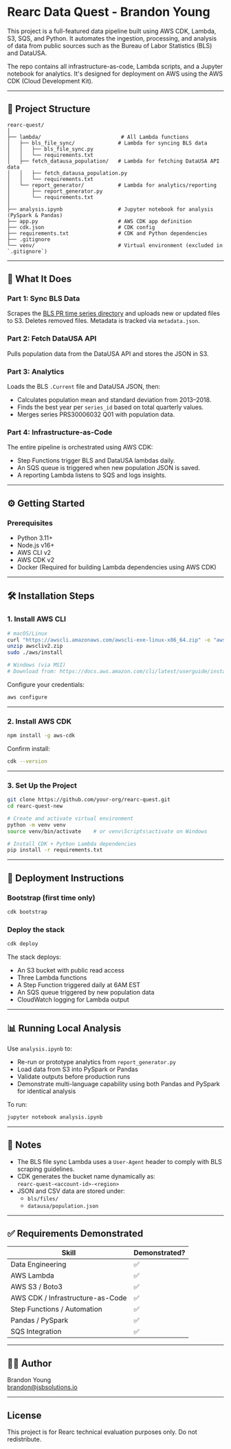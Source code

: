 # Rearc Data Quest - Brandon Young

This project is a full-featured data pipeline built using AWS CDK, Lambda, S3, SQS, and Python. It automates the ingestion, processing, and analysis of data from public sources such as the Bureau of Labor Statistics (BLS) and DataUSA.

The repo contains all infrastructure-as-code, Lambda scripts, and a Jupyter notebook for analytics. It's designed for deployment on AWS using the AWS CDK (Cloud Development Kit).

---

## 📁 Project Structure

```
rearc-quest/
│
├── lambda/                          # All Lambda functions
│   ├── bls_file_sync/              # Lambda for syncing BLS data
│   │   ├── bls_file_sync.py
│   │   └── requirements.txt
│   ├── fetch_datausa_population/   # Lambda for fetching DataUSA API data
│   │   ├── fetch_datausa_population.py
│   │   └── requirements.txt
│   └── report_generator/           # Lambda for analytics/reporting
│       ├── report_generator.py
│       └── requirements.txt
│
├── analysis.ipynb                  # Jupyter notebook for analysis (PySpark & Pandas)
├── app.py                          # AWS CDK app definition
├── cdk.json                        # CDK config
├── requirements.txt                # CDK and Python dependencies
├── .gitignore
└── venv/                           # Virtual environment (excluded in `.gitignore`)
```

---

## 🚀 What It Does

### Part 1: Sync BLS Data
Scrapes the [BLS PR time series directory](https://download.bls.gov/pub/time.series/pr/) and uploads new or updated files to S3. Deletes removed files. Metadata is tracked via `metadata.json`.

### Part 2: Fetch DataUSA API
Pulls population data from the DataUSA API and stores the JSON in S3.

### Part 3: Analytics
Loads the BLS `.Current` file and DataUSA JSON, then:
- Calculates population mean and standard deviation from 2013–2018.
- Finds the best year per `series_id` based on total quarterly values.
- Merges series PRS30006032 Q01 with population data.

### Part 4: Infrastructure-as-Code
The entire pipeline is orchestrated using AWS CDK:
- Step Functions trigger BLS and DataUSA lambdas daily.
- An SQS queue is triggered when new population JSON is saved.
- A reporting Lambda listens to SQS and logs insights.

---

## ⚙️ Getting Started

### Prerequisites

- Python 3.11+
- Node.js v16+
- AWS CLI v2
- AWS CDK v2
- Docker (Required for building Lambda dependencies using AWS CDK)

---

## 🛠️ Installation Steps

### 1. Install AWS CLI

```bash
# macOS/Linux
curl "https://awscli.amazonaws.com/awscli-exe-linux-x86_64.zip" -o "awscliv2.zip"
unzip awscliv2.zip
sudo ./aws/install

# Windows (via MSI)
# Download from: https://docs.aws.amazon.com/cli/latest/userguide/install-cliv2-windows.html
```

Configure your credentials:

```bash
aws configure
```

---

### 2. Install AWS CDK

```bash
npm install -g aws-cdk
```

Confirm install:

```bash
cdk --version
```

---

### 3. Set Up the Project

```bash
git clone https://github.com/your-org/rearc-quest.git
cd rearc-quest-new

# Create and activate virtual environment
python -m venv venv
source venv/bin/activate    # or venv\Scripts\activate on Windows

# Install CDK + Python Lambda dependencies
pip install -r requirements.txt
```

---

## 🧱 Deployment Instructions

### Bootstrap (first time only)

```bash
cdk bootstrap
```

### Deploy the stack

```bash
cdk deploy
```

The stack deploys:
- An S3 bucket with public read access
- Three Lambda functions
- A Step Function triggered daily at 6AM EST
- An SQS queue triggered by new population data
- CloudWatch logging for Lambda output

---

## 📊 Running Local Analysis

Use `analysis.ipynb` to:
- Re-run or prototype analytics from `report_generator.py`
- Load data from S3 into PySpark or Pandas
- Validate outputs before production runs
- Demonstrate multi-language capability using both Pandas and PySpark for identical analysis

To run:

```bash
jupyter notebook analysis.ipynb
```

---

## 📌 Notes

- The BLS file sync Lambda uses a `User-Agent` header to comply with BLS scraping guidelines.
- CDK generates the bucket name dynamically as:  
  `rearc-quest-<account-id>-<region>`
- JSON and CSV data are stored under:
  - `bls/files/`
  - `datausa/population.json`

---

## ✅ Requirements Demonstrated

| Skill                            | Demonstrated? |
|----------------------------------|---------------|
| Data Engineering                 | ✅             |
| AWS Lambda                       | ✅             |
| AWS S3 / Boto3                   | ✅             |
| AWS CDK / Infrastructure-as-Code| ✅             |
| Step Functions / Automation      | ✅             |
| Pandas / PySpark                 | ✅             |
| SQS Integration                  | ✅             |

---

## 👨‍💻 Author

Brandon Young  
[brandon@jsbsolutions.io](mailto:brandon@jsbsolutions.io)

---

## License

This project is for Rearc technical evaluation purposes only. Do not redistribute.
